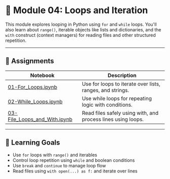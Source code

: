 # 📂 Module 04: Loops and Iteration

This module explores looping in Python using `for` and `while` loops. You'll also learn about 
`range()`, iterable objects like lists and dictionaries, and the `with` construct (context managers) for reading files and other structured repetition.

---

## 🔗 Assignments

|Notebook	| Description|
|---|---|
|[01-For_Loops.ipynb](https://github.com/aaniaahh/DataScience-2025/blob/main/Completed/01_For_Loops.ipynb) | Use for loops to iterate over lists, ranges, and strings.
|[02-While_Loops.ipynb](https://github.com/aaniaahh/DataScience-2025/blob/main/Completed/02_While_Loops.ipynb) |	Use while loops for repeating logic with conditions.
|[03-File_Loops_and_With.ipynb](https://github.com/aaniaahh/DataScience-2025/blob/main/Completed/03_File_Loops_and_With.ipynb) |	Read files safely using with, and process lines using loops.

---

## 🧠 Learning Goals

* Use `for` loops with `range()` and iterables
* Control loop repetition using `while` and boolean conditions
* Use `break` and `continue` to manage loop flow
* Read files using `with open(...) as f:` and iterate over lines